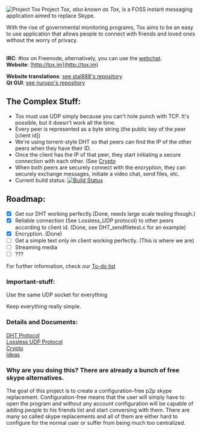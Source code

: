 ![Project Tox](https://rbt.asia/boards/g/img/0352/79/1373823047559.png "Project Tox")
Project Tox, _also known as Tox_, is a FOSS instant messaging application aimed to replace Skype.<br />

With the rise of governmental monitoring programs, Tox aims to be an easy to use application that allows people to connect with friends and loved ones without the worry of privacy.<br /> <br />




**IRC**: #tox on Freenode, alternatively, you can use the [webchat](http://webchat.freenode.net/?channels=#tox).<br />
**Website**: [http://tox.im](http://tox.im)

**Website translations**: [see stal888's repository](https://github.com/stal888/ProjectTox-Website)<br/>
**Qt GUI**: [see nurupo's repository](https://github.com/nurupo/ProjectTox-Qt-GUI)



## The Complex Stuff:
+ Tox must use UDP simply because you can't hole punch with TCP. It's possible, but it doesn't work all the time.
+ Every peer is represented as a byte string (the public key of the peer [client id])
+ We're using torrent-style DHT so that peers can find the IP of the other peers when they have their ID.
+ Once the client has the IP of that peer, they start initiating a secure connection with each other. (See [Crypto](https://github.com/irungentoo/ProjectTox-Core/wiki/Crypto)
+ When both peers are securely connect with the encryption, they can securely exchange messages, initiate a video chat, send files, etc.<br />
+ Current build status: [![Build Status](https://travis-ci.org/irungentoo/ProjectTox-Core.png?branch=master)](https://travis-ci.org/irungentoo/ProjectTox-Core) 

## Roadmap:
- [x] Get our DHT working perfectly.(Done, needs large scale testing though.)
- [x] Reliable connection (See Lossless_UDP protocol) to other peers according to client id. (Done, see DHT_sendfiletest.c for an example)
- [x] Encryption. (Done)
- [ ] Get a simple text only im client working perfectly. (This is where we are)
- [ ] Streaming media
- [ ] ???

For further information, check our [To-do list](https://github.com/irungentoo/ProjectTox-Core/wiki/TODO)


### Important-stuff:

Use the same UDP socket for everything

Keep everything really simple.

### Details and Documents:

[DHT Protocol](https://github.com/irungentoo/ProjectTox-Core/wiki/DHT)<br />
[Lossless UDP Protocol](https://github.com/irungentoo/ProjectTox-Core/wiki/Lossless-UDP)<br />
[Crypto](https://github.com/irungentoo/ProjectTox-Core/wiki/Crypto)<br />
[Ideas](https://github.com/irungentoo/ProjectTox-Core/wiki/Ideas)

### Why are you doing this? There are already a bunch of free skype alternatives.
The goal of this project is to create a configuration-free p2p skype 
replacement. Configuration-free means that the user will simply have to open the program and 
without any account configuration will be capable of adding people to his 
friends list and start conversing with them. There are many so called skype replacements and all of them are either hard to 
configure for the normal user or suffer from being much too centralized.
